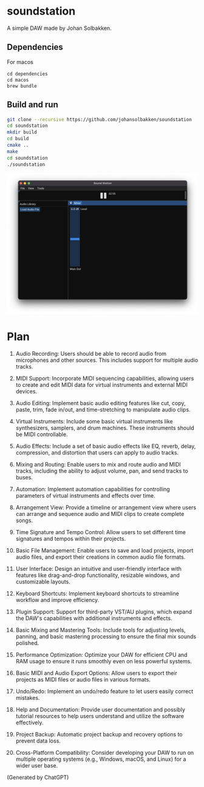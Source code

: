 # soundstation

A simple DAW made by Johan Solbakken.

## Dependencies
For macos
~~~
cd dependencies
cd macos
brew bundle
~~~

## Build and run

~~~bash
git clone --recursive https://github.com/johansolbakken/soundstation
cd soundstation
mkdir build
cd build
cmake ..
make
cd soundstation
./soundstation
~~~

![](images/v4fader.png)

# Plan

1. Audio Recording: Users should be able to record audio from microphones and other sources. This includes support for multiple audio tracks.

1. MIDI Support: Incorporate MIDI sequencing capabilities, allowing users to create and edit MIDI data for virtual instruments and external MIDI devices.

1. Audio Editing: Implement basic audio editing features like cut, copy, paste, trim, fade in/out, and time-stretching to manipulate audio clips.

1. Virtual Instruments: Include some basic virtual instruments like synthesizers, samplers, and drum machines. These instruments should be MIDI controllable.

1. Audio Effects: Include a set of basic audio effects like EQ, reverb, delay, compression, and distortion that users can apply to audio tracks.

1. Mixing and Routing: Enable users to mix and route audio and MIDI tracks, including the ability to adjust volume, pan, and send tracks to buses.

1. Automation: Implement automation capabilities for controlling parameters of virtual instruments and effects over time.

1. Arrangement View: Provide a timeline or arrangement view where users can arrange and sequence audio and MIDI clips to create complete songs.

1. Time Signature and Tempo Control: Allow users to set different time signatures and tempos within their projects.

1. Basic File Management: Enable users to save and load projects, import audio files, and export their creations in common audio file formats.

1. User Interface: Design an intuitive and user-friendly interface with features like drag-and-drop functionality, resizable windows, and customizable layouts.

1. Keyboard Shortcuts: Implement keyboard shortcuts to streamline workflow and improve efficiency.

1. Plugin Support: Support for third-party VST/AU plugins, which expand the DAW's capabilities with additional instruments and effects.

1. Basic Mixing and Mastering Tools: Include tools for adjusting levels, panning, and basic mastering processing to ensure the final mix sounds polished.

1. Performance Optimization: Optimize your DAW for efficient CPU and RAM usage to ensure it runs smoothly even on less powerful systems.

1. Basic MIDI and Audio Export Options: Allow users to export their projects as MIDI files or audio files in various formats.

1. Undo/Redo: Implement an undo/redo feature to let users easily correct mistakes.

1. Help and Documentation: Provide user documentation and possibly tutorial resources to help users understand and utilize the software effectively.

1. Project Backup: Automatic project backup and recovery options to prevent data loss.

1. Cross-Platform Compatibility: Consider developing your DAW to run on multiple operating systems (e.g., Windows, macOS, and Linux) for a wider user base.

(Generated by ChatGPT)